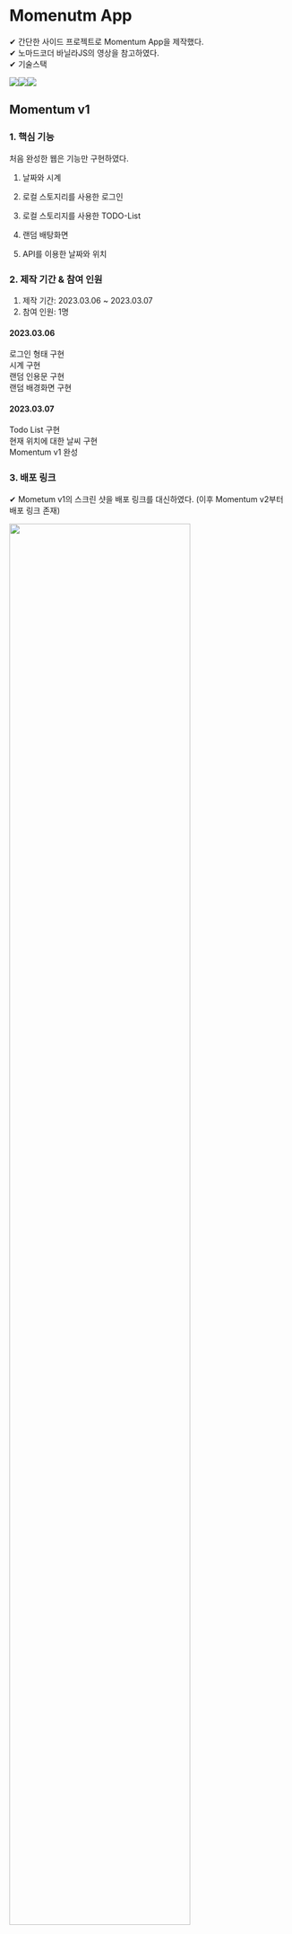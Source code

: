 # Momenutm App
✔ 간단한 사이드 프로젝트로 Momentum App을 제작했다.<br>
✔ 노마드코더 바닐라JS의 영상을 참고하였다.<br>
✔ 기술스택<br>

<img src="https://img.shields.io/badge/html5-E34F26?style=for-the-badge&logo=htmml5&logoColor=white"><img src="https://img.shields.io/badge/Css-1572B6?style=for-the-badge&logo=Css&logoColor=white"><img src="https://img.shields.io/badge/javascript-F7DF1E?style=for-the-badge&logo=javascript&logoColor=white">


## Momentum v1
### 1. 핵심 기능
처음 완성한 웹은 기능만 구현하였다.<br>

1. 날짜와 시계

2. 로컬 스토지리를 사용한 로그인
3. 로컬 스토리지를 사용한 TODO-List
4. 랜덤 배탕화면
5. API를 이용한 날짜와 위치

### 2. 제작 기간 & 참여 인원
1. 제작 기간: 2023.03.06 ~ 2023.03.07<br>
2. 참여 인원: 1명

#### 2023.03.06

로그인 형태 구현<br>
시계 구현<br>
랜덤 인용문 구현<br>
랜덤 배경화면 구현<br>

#### 2023.03.07

Todo List 구현<br>
현재 위치에 대한 날씨 구현<br>
Momentum v1 완성<br>

### 3. 배포 링크
✔ Mometum v1의 스크린 샷을 배포 링크를 대신하였다.
(이후 Momentum v2부터 배포 링크 존재)

<img src="https://user-images.githubusercontent.com/109654823/228857171-2ab3265e-d553-43c0-b9be-36522ad0b6b5.png" width="80%">


### 4. 회고 / 느낀점
✔ 사이드 프로젝트를 완성하면 미리미리 문서로 작성하자<br>
✔ 처음 바닐라JS만을 이용해서 웹을 제작해 봄으로써 구현한 기능들이 직관적으로 보여서 재밌었다.<br>

## Momentum v2
✔ Momentum v1은 단순 기능만 구현한 웹 사이트이므로 CSS와 기타 오류를 개선한 Momentum v2를 제작해보았다.<br>

✔ CSS를 단순 머리로 구상하는 것보다는 'Pigma'를 이용해서 웹 사이트를 구상해 보았다. 처음 사용하여서 심플하게 제작하였다. 이후에 연습을 통해서 숙달하도록 하자

첫번째 pigma 작업

<img src="https://user-images.githubusercontent.com/109654823/228817228-33cdc5c9-3f31-45b2-93cd-9352b2fd59e0.png" width ="45%">

1차 수정

<img src= "https://user-images.githubusercontent.com/109654823/228827148-58ab3210-ae53-4c80-b707-ab8a2a57d131.png" width="45%">

2차 수정

<img src="https://user-images.githubusercontent.com/109654823/228845550-58d464f6-5090-4563-8281-d0ff63b3fb40.png" width="45%">

### 1. 핵심 기능

1. Momentum v1의 기능<br>
2. CSS 개선<br>
3. 로그인하지 않았을 경우 TODO-List가 보이던 현상을 해결<br>
4. github-page를 통해 배포<br>

✔ Momentum v2 2배속 시현 영상

<img src="https://user-images.githubusercontent.com/109654823/228915999-faf35c42-4ff1-4df5-9ed3-74639a7fe117.gif">

### 2. 제작 기간 & 참여 인원
1. 제작 기간: 2023.03.30 ~ 2023.03.31
2. 참여 인원: 1명

### 3. 배포 링크
✔ 배포 링크: https://jiy00n2.github.io/momentum_app/

[배포하는 방법](https://velog.io/@jiyoon2/Publishing-on-Github-Pages-with-static-website)


### 4. 회고 / 느낀점

1. 오직 바닐라JS로만 구현된 웹 사이트의 CSS를 처음부터 만지려다 보니 어려웠다.
2. HTML class, id 이름 짓는것이 어려웠다.
3. 웹 사이트 디자인을 구상하는 것도 쉬운일이 아님을 느꼈다.
4. 처음으로 HTML, CSS, JS를 이용한 웹 사이트를 완성해봄으로써 성취감을 얻었다.

### 5. 추후에 추가하고 싶은 내용
1. 시간에 따라 인삿말 제공
2. TODO-List 체크 리스트 제작
3. 디자인 개선
4. 반응형 웹사이트로 제작
5. 다음날 TODO-List도 미리 적을 수 있도록 제작
6. 기타 등등

